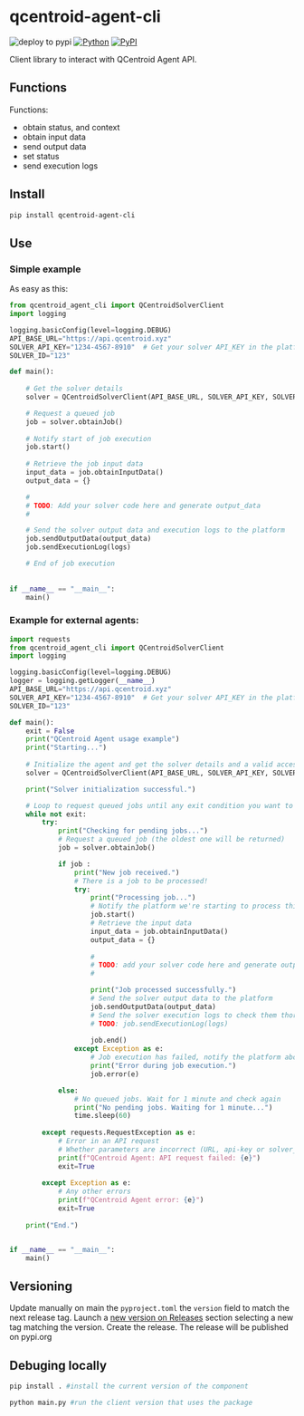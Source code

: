 # qcentroid-agent-cli

![deploy to pypi](https://github.com/QCentroid/qcentroid-agent-cli/actions/workflows/publish.yml/badge.svg)
[![Python](https://img.shields.io/pypi/pyversions/qcentroid-agent-cli.svg)](https://badge.fury.io/py/qcentroid-agent-cli)
[![PyPI](https://badge.fury.io/py/qcentroid-agent-cli.svg)](https://badge.fury.io/py/qcentroid-agent-cli)
 
Client library to interact with QCentroid Agent API.



## Functions


Functions:
* obtain status, and context
* obtain input data 
* send output data
* set status
* send execution logs

## Install

```bash
pip install qcentroid-agent-cli
```


## Use

### Simple example

As easy as this:

```python
from qcentroid_agent_cli import QCentroidSolverClient
import logging

logging.basicConfig(level=logging.DEBUG)
API_BASE_URL="https://api.qcentroid.xyz"
SOLVER_API_KEY="1234-4567-8910"  # Get your solver API_KEY in the platform dashboard
SOLVER_ID="123"

def main():
    
    # Get the solver details
    solver = QCentroidSolverClient(API_BASE_URL, SOLVER_API_KEY, SOLVER_ID)

    # Request a queued job
    job = solver.obtainJob()
    
    # Notify start of job execution
    job.start()
    
    # Retrieve the job input data
    input_data = job.obtainInputData()
    output_data = {} 

    #
    # TODO: Add your solver code here and generate output_data
    #

    # Send the solver output data and execution logs to the platform
    job.sendOutputData(output_data)
    job.sendExecutionLog(logs)

    # End of job execution
    
    
if __name__ == "__main__":
    main() 
```

### Example for external agents:

```python
import requests
from qcentroid_agent_cli import QCentroidSolverClient
import logging

logging.basicConfig(level=logging.DEBUG)
logger = logging.getLogger(__name__)
API_BASE_URL="https://api.qcentroid.xyz"
SOLVER_API_KEY="1234-4567-8910"  # Get your solver API_KEY in the platform dashboard
SOLVER_ID="123"

def main():
    exit = False
    print("QCentroid Agent usage example")
    print("Starting...")
    
    # Initialize the agent and get the solver details and a valid access token
    solver = QCentroidSolverClient(API_BASE_URL, SOLVER_API_KEY, SOLVER_ID)

    print("Solver initialization successful.")

    # Loop to request queued jobs until any exit condition you want to set
    while not exit:
        try:
            print("Checking for pending jobs...")
            # Request a queued job (the oldest one will be returned)
            job = solver.obtainJob()

            if job :
                print("New job received.")
                # There is a job to be processed!
                try:
                    print("Processing job...")
                    # Notify the platform we're starting to process this job
                    job.start()
                    # Retrieve the input data
                    input_data = job.obtainInputData()
                    output_data = {} 
                    
                    #
                    # TODO: add your solver code here and generate output_data
                    #

                    print("Job processed successfully.")
                    # Send the solver output data to the platform
                    job.sendOutputData(output_data)
                    # Send the solver execution logs to check them thorugh the platform dashboard
                    # TODO: job.sendExecutionLog(logs)
                    
                    job.end()              
                except Exception as e:
                    # Job execution has failed, notify the platform about the error
                    print("Error during job execution.")
                    job.error(e)

            else:        
                # No queued jobs. Wait for 1 minute and check again
                print("No pending jobs. Waiting for 1 minute...")
                time.sleep(60)
            
        except requests.RequestException as e:
            # Error in an API request
            # Whether parameters are incorrect (URL, api-key or solver_id), or there are connectivity issues
            print(f"QCentroid Agent: API request failed: {e}")
            exit=True
            
        except Exception as e:
            # Any other errors
            print(f"QCentroid Agent error: {e}")
            exit=True
            
    print("End.")


if __name__ == "__main__":
    main()

```

## Versioning

Update manually on main the `pyproject.toml` the `version` field to match the next release tag. Launch a [new version on Releases](https://github.com/QCentroid/qcentroid-agent-cli/releases/new) section selecting a new tag matching the version. Create the release. The release will be published on pypi.org


## Debuging locally

```bash
pip install . #install the current version of the component

python main.py #run the client version that uses the package
```


